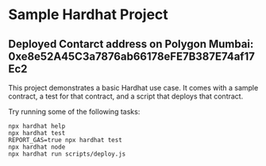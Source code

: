 # Sample Hardhat Project

## Deployed Contarct address on Polygon Mumbai: 0xe8e52A45C3a7876ab66178eFE7B387E74af17Ec2

This project demonstrates a basic Hardhat use case. It comes with a sample contract, a test for that contract, and a script that deploys that contract.

Try running some of the following tasks:

```shell
npx hardhat help
npx hardhat test
REPORT_GAS=true npx hardhat test
npx hardhat node
npx hardhat run scripts/deploy.js
```
